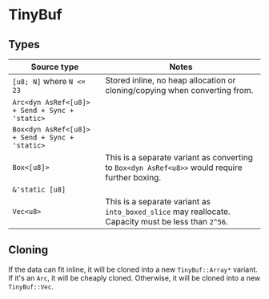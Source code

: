 # TinyBuf

## Types

|Source type|Notes|
|---|---|
|`[u8; N]` where `N <= 23`|Stored inline, no heap allocation or cloning/copying when converting from.|
|`Arc<dyn AsRef<[u8]> + Send + Sync + 'static>`||
|`Box<dyn AsRef<[u8]> + Send + Sync + 'static>`||
|`Box<[u8]>`|This is a separate variant as converting to `Box<dyn AsRef<u8>>` would require further boxing.|
|`&'static [u8]`||
|`Vec<u8>`|This is a separate variant as `into_boxed_slice` may reallocate. Capacity must be less than `2^56`.|

## Cloning

If the data can fit inline, it will be cloned into a new `TinyBuf::Array*` variant. If it's an `Arc`, it will be cheaply cloned. Otherwise, it will be cloned into a new `TinyBuf::Vec`.
